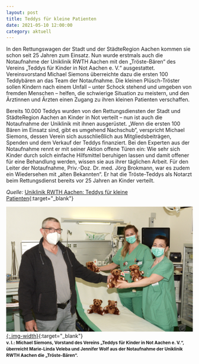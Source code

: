 ```yaml
---
layout: post
title: Teddys für kleine Patienten
date: 2021-05-10 12:00:00
category: aktuell
---
```


In den Rettungswagen der Stadt und der StädteRegion Aachen kommen sie schon seit 25 Jahren zum Einsatz. Nun wurde erstmals auch die Notaufnahme der Uniklinik RWTH Aachen mit den „Tröste-Bären“ des Vereins „Teddys für Kinder in Not Aachen e. V.“ ausgestattet. Vereinsvorstand Michael Siemons überreichte dazu die ersten 100 Teddybären an das Team der Notaufnahme. Die kleinen Plüsch-Tröster sollen Kindern nach einem Unfall –  unter Schock stehend und umgeben von fremden Menschen – helfen, die schwierige Situation zu meistern, und den Ärztinnen und Ärzten einen Zugang zu ihren kleinen Patienten verschaffen.

Bereits 10.000 Teddys wurden von den Rettungsdiensten der Stadt und StädteRegion Aachen an Kinder in Not verteilt – nun ist auch die Notaufnahme der Uniklinik mit ihnen ausgerüstet. „Wenn die ersten 100 Bären im Einsatz sind, gibt es umgehend Nachschub“, verspricht Michael Siemons, dessen Verein sich ausschließlich aus Mitgliedsbeiträgen, Spenden und dem Verkauf der Teddys finanziert. Bei den Experten aus der Notaufnahme rennt er mit seiner Aktion offene Türen ein: Wie sehr sich Kinder durch solch einfache Hilfsmittel beruhigen lassen und damit offener für eine Behandlung werden, wissen sie aus ihrer täglichen Arbeit. Für den Leiter der Notaufnahme, Priv.-Doz. Dr. med. Jörg Brokmann, war es zudem ein Wiedersehen mit „alten Bekannten“. Er hat die Tröste-Teddys als Notarzt beim Rettungsdienst bereits vor 25 Jahren an Kinder verteilt.

*Quelle:* [Uniklinik RWTH Aachen: Teddys für kleine Patienten](https://www.ukaachen.de/alle-beitraege-aus-news/news/teddys-fuer-kleine-patienten/){:target="_blank"}

[![Kommunionkinder](/assets/ukaachen-teddys-fuer-kleine-patienten.png){:.img-width}](/assets/ukaachen-teddys-fuer-kleine-patienten.png){:target="_blank"}<br/>
<small>**v. l.: Michael Siemons, Vorstand des Vereins „Teddys für Kinder in Not Aachen e. V.“, überreicht Marie-Linda Veleba und Jennifer Wolf aus der Notaufnahme der Uniklinik RWTH Aachen die „Tröste-Bären“.**</small>

